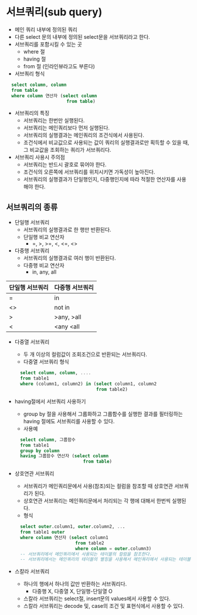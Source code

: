# 서브쿼리(sub query)
- 메인 쿼리 내부에 정의된 쿼리
- 다른 select 문의 내부에 정의된 select문을 서브쿼리라고 한다.
- 서브쿼리를 포함시킬 수 있는 곳
  + where 절	
  + having 절
  + from 절 (인라인뷰라고도 부른다)
- 서브쿼리 형식
```sql
  select column, column
  from table
  where column 연산자 (select column
                       from table)
```
- 서브쿼리의 특징
  + 서브쿼리는 한번만 실행된다.
  + 서브쿼리는 메인쿼리보다 먼저 실행된다.
  + 서브쿼리의 실행결과는 메인쿼리의 조건식에서 사용된다.
  + 조건식에서 비교값으로 사용되는 값이 쿼리의 실행결과로만 획득할 수 있을 때, 그 비교값을 조회하는 쿼리가 서브쿼리다.
- 서브쿼리 사용시 주의점
  + 서브쿼리는 반드시 괄호로 묶어야 한다.
  + 조건식의 오른쪽에 서브쿼리를 위치시키면 가독성이 높아진다.
  + 서브쿼리의 실행결과가 단일행인지, 다중행인지에 따라 적절한 연산자를 사용해야 한다.

## 서브쿼리의 종류
- 단일행 서브쿼리
  + 서브쿼리의 실행결과로 한 행만 반환된다.
  + 단일행 비교 연산자
    * =, >, >=, <, <=, <>
- 다중행 서브쿼리
  + 서브쿼리의 실행결과로 여러 행이 반환된다.
  + 다중행 비교 연산자
    * in, any, all

| 단일행 서브쿼리 | 다중행 서브쿼리 |
| --- | --- |
| = | in |
| <> | not in |
| > | >any, >all |
| < | <any <all |

- 다중열 서브쿼리
  + 두 개 이상의 컬럼값이 조회조건으로 반환되는 서브쿼리다.
  + 다중열 서브쿼리 형식
  ```sql
    select column, column, ....
    from table1 
    where (column1, column2) in (select column1, column2 
                                 from table2)
  ```
- having절에서 서브쿼리 사용하기 
  + group by 절을 사용해서 그룹화하고 그룹함수를 실행한 결과를 필터링하는 having 절에도 서브쿼리를 사용할 수 있다.
  + 사용예
  ```sql
    select column, 그룹함수
    from table1
    group by column
    having 그룹함수 연산자 (select column
                            from table)
  ```
- 상호연관 서브쿼리
  + 서브쿼리가 메인쿼리문에서 사용(참조)되는 컬럼을 참조할 때 상호연관 서브쿼리가 된다.
  +  상호연관 서브쿼리는 메인쿼리문에서 처리되는 각 행에 대해서 한번씩 실행된다. 
  + 형식
  ```sql
    select outer.column1, outer.column2, ...
    from table1 outer
    where column 연산자 (select column1
                         from table2
                         where column = outer.column3)
    -- 서브쿼리에서 메인쿼리에서 사용되는 테이블의 컬럼을 참조한다.
    -- 서브쿼리에서는 메인쿼리의 테이블의 별칭을 사용해서 메인쿼리에서 사용되는 테이블의 컬럼을 참조한다.
  ```

- 스칼라 서브쿼리
  + 하나의 행에서 하나의 값만 반환하는 서브쿼리다.
    * 다중행 X, 다중열 X, 단일행-단일열 O
  + 스칼라 서브쿼리는 select절, insert문의 values에서 사용할 수 있다.
  + 스칼라 서브쿼리는 decode 및, case의 조건 및 표현식에서 사용할 수 있다.












